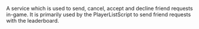 A service which is used to send, cancel, accept and decline friend requests in-game. It is primarily used by the PlayerListScript to send friend requests with the leaderboard.